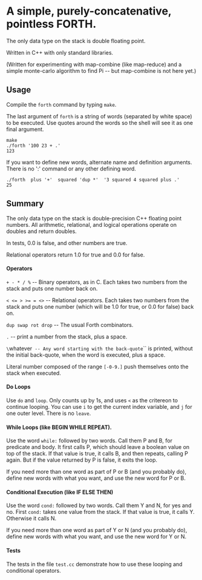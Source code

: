 # A simple, purely-concatenative, pointless FORTH. 

The only data type on the stack is double floating point.

Written in C++ with only standard libraries.

(Written for experimenting with map-combine (like map-reduce)
and a simple monte-carlo algorithm to find Pi --
but map-combine is not here yet.)

## Usage

Compile the `forth` command by typing `make`.

The last argument of `forth` is a string of words (separated by white space) to be executed.
Use quotes around the words so the shell will see it as one final argument.

```
make
./forth '100 23 + .'
123
```

If you want to define new words, alternate name and definition arguments.
There is no ':' command or any other defining word.

```
./forth  plus '+'  squared 'dup *'  '3 squared 4 squared plus .'
25
```

## Summary

The only data type on the stack is double-precision C++ floating point numbers.
All arithmetic, relational, and logical operations operate on doubles and return doubles.

In tests, 0.0 is false, and other numbers are true.

Relational operators return 1.0 for true and 0.0 for false.

#### Operators

`+ - * / %` --  Binary operators, as in C.  Each takes two numbers from
the stack and puts one number back on.

`< <= > >= = <>` --  Relational operators. Each takes two numbers from
the stack and puts one number (which will be 1.0 for true, or 0.0
for false) back on.

`dup swap rot drop` --  The usual Forth combinators.

`.`  -- print a number from the stack, plus a space.

`\`whatever`  -- Any word starting with the back-quote `\`` is printed,
without the initial back-quote, when the word is executed, plus a space.

Literal number composed of the range `[-0-9.]` push themselves
onto the stack when executed.

#### Do Loops

Use `do` and `loop`.  Only counts up by 1s, and uses `<` as the critereon to continue looping.
You can use `i` to get the current index variable, and `j` for one outer level.
There is no `leave`.

#### While Loops (like BEGIN WHILE REPEAT).

Use the word `while:` followed by two words.
Call them P and B, for predicate and body.
It first calls P, which should leave a boolean value on top of the stack.
If that value is true, it calls B, and then repeats, calling P again.
But if the value returned by P is false, it exits the loop.

If you need more than one word as part of P or B (and you probably do),
define new words with what you want, and use the new word for P or B.

#### Conditional Execution (like IF ELSE THEN)

Use the word `cond:` followed by two words.
Call them Y and N, for yes and no.
First `cond:` takes one value from the stack.
If that value is true, it calls Y.
Otherwise it calls N.

If you need more than one word as part of Y or N (and you probably do),
define new words with what you want, and use the new word for Y or N.

#### Tests

The tests in the file `test.cc` demonstrate how to use these
looping and conditional operators.

